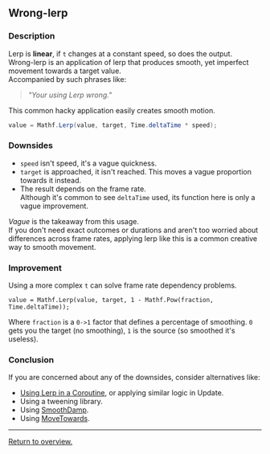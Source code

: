 ## Wrong-lerp
### Description
Lerp is **linear**, if `t` changes at a constant speed, so does the output.  
Wrong-lerp is an application of lerp that produces smooth, yet imperfect movement towards a target value.  
Accompanied by such phrases like:
> *"Your using Lerp wrong."*  

This common hacky application easily creates smooth motion.  

```csharp
value = Mathf.Lerp(value, target, Time.deltaTime * speed);
```

### Downsides
- `speed` isn't speed, it's a vague quickness.
- `target` is approached, it isn't reached. This moves a vague proportion towards it instead.
- The result depends on the frame rate.  
    Although it's common to see `deltaTime` used, its function here is only a vague improvement.  

*Vague* is the takeaway from this usage.  
If you don't need exact outcomes or durations and aren't too worried about differences across frame rates, applying lerp like this is a common creative way to smooth movement.  

### Improvement

Using a more complex `t` can solve frame rate dependency problems.

```chsharp
value = Mathf.Lerp(value, target, 1 - Mathf.Pow(fraction, Time.deltaTime));
```

Where `fraction` is a `0->1` factor that defines a percentage of smoothing. `0` gets you the target (no smoothing), `1` is the source (so smoothed it's useless).  

### Conclusion

If you are concerned about any of the downsides, consider alternatives like:
- [Using Lerp in a Coroutine](Coroutines.md), or applying similar logic in Update.
- Using a tweening library.
- Using [SmoothDamp](https://docs.unity3d.com/ScriptReference/Mathf.SmoothDamp.html).
- Using [MoveTowards](https://docs.unity3d.com/ScriptReference/Vector3.MoveTowards.html).

---  
[Return to overview.](Overview.md)